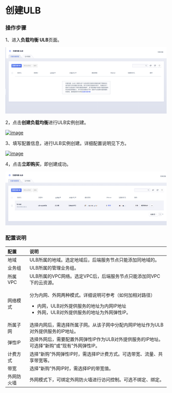 # 创建ULB

### 操作步骤

1、进入**负载均衡 ULB**页面。

![](../../../.gitbook/assets/image%20%2824%29.png)

2，点击**创建负载均衡**进行ULB实例创建。

[![image](https://docs.ucloud.cn/_media/network/ulb/ulb2.png)](https://docs.ucloud.cn/_detail/network/ulb/ulb2.png?id=network%3Aulb%3Acommon)

3、填写配置信息，进行ULB实例创建。详细配置说明见下方。

[![image](https://docs.ucloud.cn/_media/network/ulb/%E5%88%9B%E5%BB%BAulb-%E5%90%AB%E9%98%B2%E7%81%AB%E5%A2%99.png)](https://docs.ucloud.cn/_detail/network/ulb/%E5%88%9B%E5%BB%BAulb-%E5%90%AB%E9%98%B2%E7%81%AB%E5%A2%99.png?id=network%3Aulb%3Acommon)

4，点击**立即购买**，即创建成功。

![](../../../.gitbook/assets/image%20%2836%29.png)

### 配置说明

<table>
  <thead>
    <tr>
      <th style="text-align:left">&#x914D;&#x7F6E;</th>
      <th style="text-align:left">&#x8BF4;&#x660E;</th>
    </tr>
  </thead>
  <tbody>
    <tr>
      <td style="text-align:left">&#x5730;&#x57DF;</td>
      <td style="text-align:left">ULB&#x6240;&#x5C5E;&#x7684;&#x5730;&#x57DF;&#x3002;&#x9009;&#x5B9A;&#x5730;&#x57DF;&#x540E;&#xFF0C;&#x540E;&#x7AEF;&#x670D;&#x52A1;&#x8282;&#x70B9;&#x53EA;&#x80FD;&#x6DFB;&#x52A0;&#x540C;&#x5730;&#x57DF;&#x7684;&#x3002;</td>
    </tr>
    <tr>
      <td style="text-align:left">&#x4E1A;&#x52A1;&#x7EC4;</td>
      <td style="text-align:left">ULB&#x6240;&#x5C5E;&#x7684;&#x7BA1;&#x7406;&#x4E1A;&#x52A1;&#x7EC4;&#x3002;</td>
    </tr>
    <tr>
      <td style="text-align:left">&#x6240;&#x5C5E;VPC</td>
      <td style="text-align:left">ULB&#x6240;&#x5C5E;&#x7684;VPC&#x7F51;&#x7EDC;&#x3002;&#x9009;&#x5B9A;VPC&#x540E;&#xFF0C;&#x540E;&#x7AEF;&#x670D;&#x52A1;&#x8282;&#x70B9;&#x53EA;&#x80FD;&#x6DFB;&#x52A0;&#x540C;VPC&#x4E0B;&#x7684;&#x4E91;&#x8D44;&#x6E90;&#x3002;</td>
    </tr>
    <tr>
      <td style="text-align:left">&#x7F51;&#x7EDC;&#x6A21;&#x5F0F;</td>
      <td style="text-align:left">
        <p>&#x5206;&#x4E3A;&#x5185;&#x7F51;&#x3001;&#x5916;&#x7F51;&#x4E24;&#x79CD;&#x6A21;&#x5F0F;&#x3002;&#x8BE6;&#x7EC6;&#x8BF4;&#x660E;&#x53EF;&#x53C2;&#x8003;&#xFF08;&#x5982;&#x4F55;&#x52A0;&#x76F8;&#x5BF9;&#x8DEF;&#x5F84;&#xFF09;</p>
        <ul>
          <li>&#x5185;&#x7F51;&#xFF0C;ULB&#x5BF9;&#x5916;&#x63D0;&#x4F9B;&#x670D;&#x52A1;&#x7684;&#x5730;&#x5740;&#x4E3A;&#x5185;&#x7F51;IP&#x5730;&#x5740;</li>
          <li>&#x5916;&#x7F51;&#xFF0C;ULB&#x5BF9;&#x5916;&#x63D0;&#x4F9B;&#x670D;&#x52A1;&#x7684;&#x5730;&#x5740;&#x4E3A;&#x5916;&#x7F51;&#x5F39;&#x6027;IP&#x3002;</li>
        </ul>
      </td>
    </tr>
    <tr>
      <td style="text-align:left">&#x6240;&#x5C5E;&#x5B50;&#x7F51;</td>
      <td style="text-align:left">&#x9009;&#x62E9;&#x5185;&#x7F51;&#x540E;&#xFF0C;&#x9700;&#x9009;&#x62E9;&#x6240;&#x5C5E;&#x5B50;&#x7F51;&#x3002;&#x4ECE;&#x8BE5;&#x5B50;&#x7F51;&#x4E2D;&#x5206;&#x914D;&#x5185;&#x7F51;IP&#x5730;&#x5740;&#x4F5C;&#x4E3A;ULB&#x5BF9;&#x5916;&#x63D0;&#x4F9B;&#x670D;&#x52A1;&#x7684;IP&#x5730;&#x5740;&#x3002;</td>
    </tr>
    <tr>
      <td style="text-align:left">&#x5F39;&#x6027;IP</td>
      <td style="text-align:left">&#x9009;&#x62E9;&#x5916;&#x7F51;&#x540E;&#xFF0C;&#x9700;&#x8981;&#x914D;&#x7F6E;&#x5916;&#x7F51;&#x5F39;&#x6027;IP&#x4F5C;&#x4E3A;ULB&#x5BF9;&#x5916;&#x63D0;&#x4F9B;&#x670D;&#x52A1;&#x7684;IP&#x5730;&#x5740;&#x3002;&#x53EF;&#x9009;&#x62E9;&#x201C;&#x65B0;&#x8D2D;&#x201D;&#x6216;&#x201C;&#x73B0;&#x6709;&#x201D;&#x5916;&#x7F51;&#x5F39;&#x6027;IP&#x3002;</td>
    </tr>
    <tr>
      <td style="text-align:left">&#x8BA1;&#x8D39;&#x65B9;&#x5F0F;</td>
      <td style="text-align:left">&#x9009;&#x62E9;&#x201C;&#x65B0;&#x8D2D;&#x201D;&#x5916;&#x7F51;&#x5F39;&#x6027;IP&#x65F6;&#xFF0C;&#x9700;&#x9009;&#x62E9;IP&#x8BA1;&#x8D39;&#x65B9;&#x5F0F;&#x3002;&#x53EF;&#x9009;&#x5E26;&#x5BBD;&#x3001;&#x6D41;&#x91CF;&#x3001;&#x5171;&#x4EAB;&#x5E26;&#x5BBD;&#x7B49;&#x3002;</td>
    </tr>
    <tr>
      <td style="text-align:left">&#x5E26;&#x5BBD;</td>
      <td style="text-align:left">&#x9009;&#x62E9;&#x201C;&#x65B0;&#x8D2D;&#x201D;&#x5916;&#x7F51;IP&#x65F6;&#xFF0C;&#x9700;&#x9009;&#x62E9;IP&#x7684;&#x5E26;&#x5BBD;&#x503C;&#x3002;</td>
    </tr>
    <tr>
      <td style="text-align:left">&#x5916;&#x7F51;&#x9632;&#x706B;&#x5899;</td>
      <td style="text-align:left">&#x5916;&#x7F51;&#x6A21;&#x5F0F;&#x4E0B;&#xFF0C;&#x53EF;&#x7ED1;&#x5B9A;&#x5916;&#x7F51;&#x9632;&#x706B;&#x5899;&#x8FDB;&#x884C;&#x8BBF;&#x95EE;&#x63A7;&#x5236;&#x3002;&#x53EF;&#x9009;&#x4E0D;&#x7ED1;&#x5B9A;&#x3001;&#x7ED1;&#x5B9A;&#x3002;</td>
    </tr>
  </tbody>
</table>